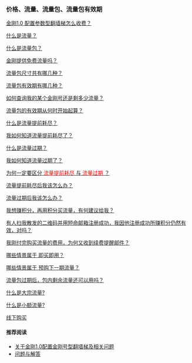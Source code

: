 ### 价格、流量、流量包、流量包有效期

[金刚1.0 配置参数型翻墙梯怎么收费？](https://a2zitpro.github.io/web/价格表)

[什么是流量？](https://a2zitpro.github.io/web/流量)

[什么是流量包？](https://a2zitpro.github.io/web/流量包)

[金刚提供免费流量吗？](https://a2zitpro.github.io/web/免费流量)

[流量包尺寸共有哪几种？](https://a2zitpro.github.io/web/size)

[流量包有效期有哪几种？](https://a2zitpro.github.io/web/流量包有效期)

[如何查询我的某个金刚号还是剩多少流量？](https://a2zitpro.github.io/web/查询名下金刚号)

[流量包的有效期从何时开始起算？](https://a2zitpro.github.io/web/流量包的有效期从何时开始起算)

[什么是流量提前耗尽？](https://a2zitpro.github.io/web/流量提前耗尽)

[我如何知道流量提前耗尽了？](https://a2zitpro.github.io/web/流量提前耗尽的识别)

[什么是流量过期？](https://a2zitpro.github.io/web/流量过期)

[我如何知道流量过期了？](https://a2zitpro.github.io/web/流量过期的识别)

[为何一定要区分<font color="Red"> 流量提前耗尽 </font>与<font color="Red"> 流量过期 </font>？](https://a2zitpro.github.io/web/区分流量提前耗尽与流量过期的原因)

[流量提前耗尽后我该怎么办？]()

[流量过期后我该怎么办？]()

[我想赚积分，再用积分买流量，有何建议给我？]()

[有人扫我散发的二维码并用短命邮箱注册成功，我因他注册成功所赚积分仍然有效，对吗？](https://a2zitpro.github.io/web/短命邮箱注册之奖励积分)

[我刚付完购买流量的费用，为何又收到续费提醒邮件？](https://a2zitpro.github.io/web/)

[哪些情景属于 即买即用？](https://a2zitpro.github.io/web/哪些情景属于即买即用)

[哪些情景属于 预购下一期流量？](https://a2zitpro.github.io/web/哪些情景属于预购下一期流量)

[流量包过期后，包内剩余流量还可以用吗？](https://a2zitpro.github.io/web/流量包过期后剩余流量还可以用吗)

[什么是大宗流量?](https://a2zitpro.github.io/web/大宗流量)

[什么是小额流量?](https://a2zitpro.github.io/web/小额流量)

[线下购买](https://a2zitpro.github.io/web/线下购买)



[]()

[]()


[]()

[]()

[]()

[]()

[]()

[]()

[]()

[]()

[]()

[]()

[]()

[]()

[]()

[]()

[]()

[]()

[]()

[]()

[]()

[]()


[]()

[]()

[]()

[]()

[]()

#### 推荐阅读
- [关于金刚1.0配置金刚号型翻墙梯及相关问题](https://a2zitpro.github.io/web/列表-关于金刚1.0配置金刚号型翻墙梯及相关问题)
- [问题与解答](https://a2zitpro.github.io/web/列表-问题与解答)
